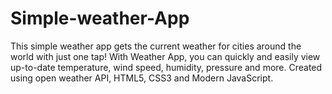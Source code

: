 # Simple-weather-App
This simple weather app gets the current weather for cities around the world with just one tap! With Weather App, you can quickly and easily view up-to-date temperature, wind speed, humidity, pressure and more. Created using open weather API, HTML5, CSS3 and Modern JavaScript.
